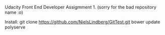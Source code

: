 Udacity Front End Developer Assigmment 1. (sorry for the bad repository name :o)

Install:
<cmd>
git clone https://github.com/NielsLindberg/GitTest.git
bower update
polyserve
